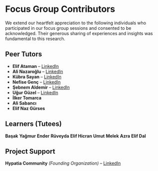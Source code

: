 # Focus Group Contributors

We extend our heartfelt appreciation to the following individuals who participated in our focus group sessions and consented to be acknowledged. Their generous sharing of experiences and insights was fundamental to this research.

## Peer Tutors

- **Elif Ataman** – [LinkedIn](https://www.linkedin.com/in/elif-ataman/)
- **Ali Nazaroğlu** – [LinkedIn](https://www.linkedin.com/in/m-ali-nazaroglu-29b727176/)
- **Kübra Sayan** – [LinkedIn](https://www.linkedin.com/in/k%C3%BCbra-%C5%9Fayan-b4130615b/)
- **Nefise Genç** – [LinkedIn](https://www.linkedin.com/in/nefise-gen%C3%A7-67ba66226/)
- **Şebnem Aldemir** – [LinkedIn](https://www.linkedin.com/in/%C5%9Febnem-aldemir-62a189245/)
- **Uğur Güzel** – [LinkedIn](https://www.linkedin.com/in/u%C4%9Fur-g%C3%BCzel-4a8339189/)
- **İlker Tomarca**  
- **Ali Sabancı**  
- **Elif Naz Gürses**

## Learners (Tutees)

**Başak**
**Yağmur**
**Ender**
**Rüveyda**
**Elif Hicran**
**Umut**
**Melek**
**Azra**
**Elif Dal**

## Project Support

**Hypatia Community** *(Founding Organization)* – [LinkedIn](https://www.linkedin.com/company/hypatiaa/)